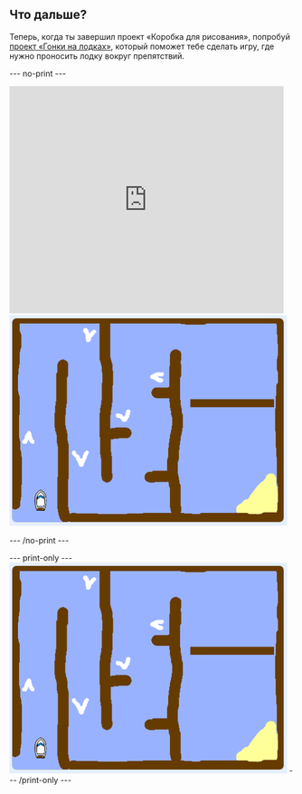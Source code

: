 ## Что дальше?

Теперь, когда ты завершил проект «Коробка для рисования», попробуй [проект «Гонки на лодках»](https://projects.raspberrypi.org/en/projects/boat-race?utm_source=pathway&utm_medium=whatnext&utm_campaign=projects), который поможет тебе сделать игру, где нужно проносить лодку вокруг препятствий.

\--- no-print \---

<div class="scratch-preview">
  <iframe allowtransparency="true" width="485" height="402" src="https://scratch.mit.edu/projects/embed/276662533/?autostart=false" frameborder="0" scrolling="no"></iframe>
  <img src="images/boat_race_demo.png">
</div>

\--- /no-print \---

\--- print-only \--- ![boat race demo](images/boat_race_demo.png) \--- /print-only \---